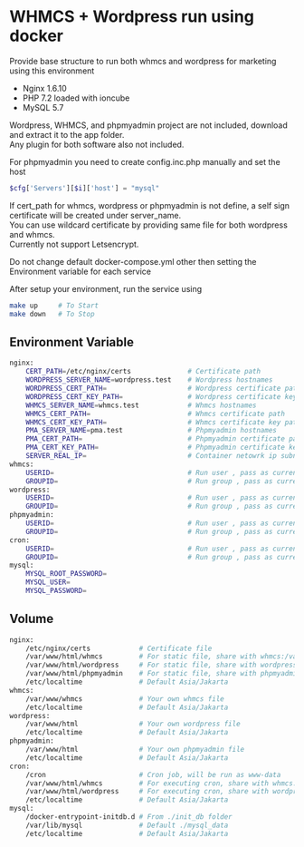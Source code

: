 # WHMCS + Wordpress run using docker #

Provide base structure to run both whmcs and wordpress for marketing using this environment

- Nginx 1.6.10
- PHP 7.2 loaded with ioncube
- MySQL 5.7

Wordpress, WHMCS, and phpmyadmin project are not included, download and extract it to the app folder.  
Any plugin for both software also not included.

For phpmyadmin you need to create config.inc.php manually and set the host 
```php
$cfg['Servers'][$i]['host'] = "mysql"
```
If cert_path for whmcs, wordpress or phpmyadmin is not define, a self sign certificate will be created under server_name.  
You can use wildcard certificate by providing same file for both wordpress and whmcs.  
Currently not support Letsencrypt.

Do not change default docker-compose.yml other then setting the Environment variable for each service

After setup your environment, run the service using
```bash
make up     # To Start
make down   # To Stop
```

## Environment Variable ##

```bash
nginx:
    CERT_PATH=/etc/nginx/certs              # Certificate path
    WORDPRESS_SERVER_NAME=wordpress.test    # Wordpress hostnames
    WORDPRESS_CERT_PATH=                    # Wordpress certificate path
    WORDPRESS_CERT_KEY_PATH=                # Wordpress certificate key path
    WHMCS_SERVER_NAME=whmcs.test            # Whmcs hostnames
    WHMCS_CERT_PATH=                        # Whmcs certificate path
    WHMCS_CERT_KEY_PATH=                    # Whmcs certificate key path
    PMA_SERVER_NAME=pma.test                # Phpmyadmin hostnames
    PMA_CERT_PATH=                          # Phpmyadmin certificate path    
    PMA_CERT_KEY_PATH=                      # Phpmyadmin certificate key path    
    SERVER_REAL_IP=                         # Container netowrk ip subnet use by nginx
whmcs:
    USERID=                                 # Run user , pass as current user from Makefile
    GROUPID=                                # Run group , pass as current user group from Makefile
wordpress:
    USERID=                                 # Run user , pass as current user from Makefile
    GROUPID=                                # Run group , pass as current user group from Makefile
phpmyadmin:
    USERID=                                 # Run user , pass as current user from Makefile
    GROUPID=                                # Run group , pass as current user group from Makefile
cron:
    USERID=                                 # Run user , pass as current user from Makefile
    GROUPID=                                # Run group , pass as current user group from Makefile
mysql:
    MYSQL_ROOT_PASSWORD=
    MYSQL_USER=
    MYSQL_PASSWORD=    
```

## Volume ##
```bash
nginx:
    /etc/nginx/certs            # Certificate file
    /var/www/html/whmcs         # For static file, share with whmcs:/var/www/whmcs
    /var/www/html/wordpress     # For static file, share with wordpress:/var/www/html
    /var/www/html/phpmyadmin    # For static file, share with phpmyadmin:/var/www/html
    /etc/localtime              # Default Asia/Jakarta
whmcs:
    /var/www/whmcs              # Your own whmcs file
    /etc/localtime              # Default Asia/Jakarta
wordpress:
    /var/www/html               # Your own wordpress file
    /etc/localtime              # Default Asia/Jakarta
phpmyadmin:
    /var/www/html               # Your own phpmyadmin file
    /etc/localtime              # Default Asia/Jakarta
cron:
    /cron                       # Cron job, will be run as www-data
    /var/www/html/whmcs         # For executing cron, share with whmcs:/var/www/whmcs
    /var/www/html/wordpress     # For executing cron, share with wordpress:/var/www/html
    /etc/localtime              # Default Asia/Jakarta
mysql:
    /docker-entrypoint-initdb.d # From ./init_db folder
    /var/lib/mysql              # Default ./mysql_data
    /etc/localtime              # Default Asia/Jakarta
```
